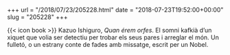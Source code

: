 +++
url = "/2018/07/23/205228.html"
date = "2018-07-23T19:52:00+00:00"
slug = "205228"
+++

{{< icon book >}} Kazuo Ishiguro, *Quan érem orfes*. El somni kafkià d’un xiquet que volia ser detectiu per trobar els seus pares i arreglar el món. Un fulletó, o un estrany conte de fades amb missatge, escrit per un Nobel.

